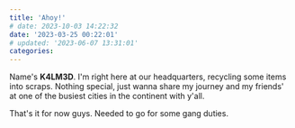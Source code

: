 ```yaml
---
title: 'Ahoy!'
# date: 2023-10-03 14:22:32
date: '2023-03-25 00:22:01'
# updated: '2023-06-07 13:31:01'
categories:
---
```


Name's **K4LM3D**. I'm right here at our headquarters, recycling some items into scraps. Nothing special, just wanna share my journey and my friends' at one of the busiest cities in the continent with y'all.

That's it for now guys. Needed to go for some gang duties.